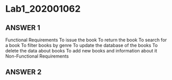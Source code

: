 # Lab1_202001062
ANSWER 1
--------------------------------------------------------------
Functional Requirements
To issue the book
To return the book
To search for a book
To filter books by genre
To update the database of the books
To delete the data about books
To add new books and information about it
Non-Functional Requirements


ANSWER 2
--------------------------------------------------------------



